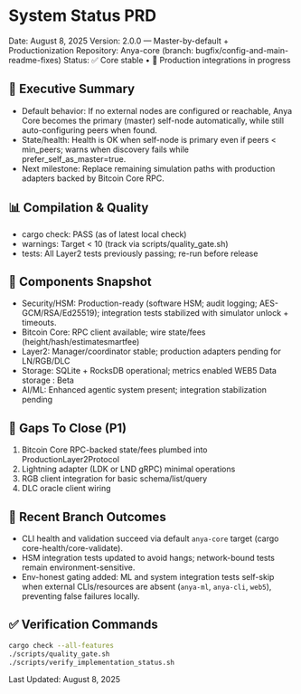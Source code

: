 # System Status PRD

Date: August 8, 2025
Version: 2.0.0 — Master-by-default + Productionization
Repository: Anya-core (branch: bugfix/config-and-main-readme-fixes)
Status: ✅ Core stable • 🔄 Production integrations in progress

## 🎯 Executive Summary

- Default behavior: If no external nodes are configured or reachable, Anya Core becomes the primary (master) self-node automatically, while still auto-configuring peers when found.
- State/health: Health is OK when self-node is primary even if peers < min_peers; warns when discovery fails while prefer_self_as_master=true.
- Next milestone: Replace remaining simulation paths with production adapters backed by Bitcoin Core RPC.

## 📊 Compilation & Quality

- cargo check: PASS (as of latest local check)
- warnings: Target < 10 (track via scripts/quality_gate.sh)
- tests: All Layer2 tests previously passing; re-run before release

## 🧩 Components Snapshot

- Security/HSM: Production-ready (software HSM; audit logging; AES-GCM/RSA/Ed25519); integration tests stabilized with simulator unlock + timeouts.
- Bitcoin Core: RPC client available; wire state/fees (height/hash/estimatesmartfee)
- Layer2: Manager/coordinator stable; production adapters pending for LN/RGB/DLC
- Storage: SQLite + RocksDB operational; metrics enabled
           WEB5 Data storage : Beta
- AI/ML: Enhanced agentic system present; integration stabilization pending

## 🚧 Gaps To Close (P1)

1) Bitcoin Core RPC-backed state/fees plumbed into ProductionLayer2Protocol
2) Lightning adapter (LDK or LND gRPC) minimal operations
3) RGB client integration for basic schema/list/query
4) DLC oracle client wiring

## 🧪 Recent Branch Outcomes

- CLI health and validation succeed via default `anya-core` target (cargo core-health/core-validate).
- HSM integration tests updated to avoid hangs; network-bound tests remain environment-sensitive.
- Env-honest gating added: ML and system integration tests self-skip when external CLIs/resources are absent (`anya-ml`, `anya-cli`, `web5`), preventing false failures locally.

## ✅ Verification Commands

```bash
cargo check --all-features
./scripts/quality_gate.sh
./scripts/verify_implementation_status.sh
```

Last Updated: August 8, 2025
